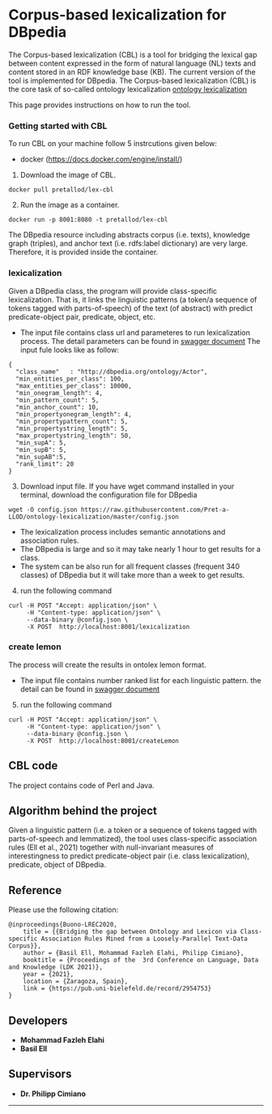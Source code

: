# Corpus-based lexicalization for DBpedia
The Corpus-based lexicalization (CBL) is a tool for bridging the lexical gap between content expressed in the form of natural language (NL) texts and content stored in an RDF knowledge base (KB). The current version of the tool is implemented for DBpedia. The Corpus-based lexicalization (CBL) is the core task of so-called ontology lexicalization [ontology lexicalization](https://aclanthology.org/W13-3803.pdf)

This page provides instructions on how to run the tool.

### Getting started with CBL
To run CBL on your machine follow 5 instrcutions given below:

- docker (https://docs.docker.com/engine/install/)

1. Download the image of CBL. 
```
docker pull pretallod/lex-cbl
```
2. Run the image as a container.
```
docker run -p 8001:8080 -t pretallod/lex-cbl
```
The DBpedia resource including abstracts corpus (i.e. texts), knowledge graph (triples), and anchor text (i.e. rdfs:label dictionary) are very large. Therefore, it is provided inside the container. 

### lexicalization
Given a DBpedia class, the program will provide class-specific lexicalization. That is, it links the linguistic patterns (a token/a sequence of tokens tagged with parts-of-speech) of the text (of abstract) with predict predicate-object pair, predicate, object, etc.
- The input file contains class url and parameteres to run lexicalization process. The detail parameters can be found in [swagger document](https://app.swaggerhub.com/apis/melahi/lex-cbl/1.0.1)
The input fule looks like as follow:
```
{
  "class_name"   : "http://dbpedia.org/ontology/Actor",
  "min_entities_per_class": 100,
  "max_entities_per_class": 10000,
  "min_onegram_length": 4,
  "min_pattern_count": 5,
  "min_anchor_count": 10,
  "min_propertyonegram_length": 4,
  "min_propertypattern_count": 5,
  "min_propertystring_length": 5,
  "max_propertystring_length": 50,
  "min_supA": 5,
  "min_supB": 5,
  "min_supAB":5,
  "rank_limit": 20
}
```
3. Download input file. If you have wget command installed in your terminal, download the configuration file for DBpedia

```
wget -O config.json https://raw.githubusercontent.com/Pret-a-LLOD/ontology-lexicalization/master/config.json
```

- The lexicalization process includes semantic annotations and association rules.
- The DBpedia is large and so it may take nearly 1 hour to get results for a class. 
- The system can be also run for all frequent classes (frequent 340 classes) of DBpedia but it will take more than a week to get results.

4. run the following command
```
curl -H POST "Accept: application/json" \
     -H "Content-type: application/json" \
     --data-binary @config.json \
     -X POST  http://localhost:8001/lexicalization
```

### create lemon
The process will create the results in ontolex lemon format. 
- The input file contains number ranked list for each linguistic pattern. the detail can be found in [swagger document](https://app.swaggerhub.com/apis/melahi/lex-cbl/1.0.1)
5. run the following command
```
curl -H POST "Accept: application/json" \
     -H "Content-type: application/json" \
     --data-binary @config.json \
     -X POST  http://localhost:8001/createLemon
```

## CBL code
The project contains code of Perl and Java.

## Algorithm behind the project
Given a linguistic pattern (i.e. a token or a sequence of tokens tagged with parts-of-speech and lemmatized), the tool uses class-specific association rules (Ell et al., 2021) together with null-invariant measures of interestingness to predict predicate-object pair (i.e. class lexicalization), predicate, object of DBpedia.

## Reference
Please use the following citation:
```
@inproceedings{Buono-LREC2020,
	title = {{Bridging the gap between Ontology and Lexicon via Class-specific Association Rules Mined from a Loosely-Parallel Text-Data Corpus}},
	author = {Basil Ell, Mohammad Fazleh Elahi, Philipp Cimiano},
	booktitle = {Proceedings of the  3rd Conference on Language, Data and Knowledge (LDK 2021)},
	year = {2021},
	location = {Zaragoza, Spain},
	link = {https://pub.uni-bielefeld.de/record/2954753}
}
```

## Developers
* **Mohammad Fazleh Elahi**
* **Basil Ell**
## Supervisors
* **Dr. Philipp Cimiano**  




---
